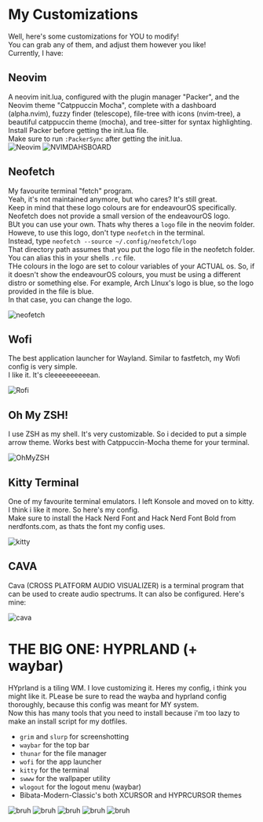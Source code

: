 # My Customizations
Well, here's some customizations for YOU to modify!\
You can grab any of them, and adjust them however you like!\
Currently, I have:
## Neovim
A neovim init.lua, configured with the plugin manager "Packer", and the Neovim theme "Catppuccin Mocha", complete with a dashboard (alpha.nvim), fuzzy finder (telescope), file-tree with icons (nvim-tree), a beautiful catppuccin theme (mocha), and tree-sitter for syntax highlighting.\
Install Packer before getting the init.lua file.\
Make sure to run `:PackerSync` after getting the init.lua.\
![Neovim](screenshots/neovim.png)
![NVIMDAHSBOARD](screenshots/nvimdashboard.png)
## Neofetch
My favourite terminal "fetch" program.\
Yeah, it's not maintained anymore, but who cares? It's still great.\
Keep in mind that these logo colours are for endeavourOS specifically.\
Neofetch does not provide a small version of the endeavourOS logo.\
BUt you can use your own.
Thats why theres a `logo` file in the neovim folder.
Howeve, to use this logo, don't type `neofetch` in the terminal.\
Instead, type `neofetch --source ~/.config/neofetch/logo`\
That directory path assumes that you put the logo file in the neofetch folder.
You can alias this in your shells `.rc` file.\
THe colours in the logo are set to colour variables of your ACTUAL os.
So, if it doesn't show the endeavourOS colours, you must be using a different distro or something else.
For example, Arch LInux's logo is blue, so the logo provided in the file is blue.\
In that case, you can change the logo.

![neofetch](screenshots/neofetch2.png)
## Wofi
The best application launcher for Wayland. Similar to fastfetch, my Wofi config is very simple.\
I like it. It's cleeeeeeeeeean.

![Rofi](screenshots/wofi.png)
## Oh My ZSH!
I use ZSH as my shell. It's very customizable. So i decided to put a simple arrow theme. Works best with Catppuccin-Mocha theme for your terminal.

![OhMyZSH](screenshots/ohmyzsh2.png)
## Kitty Terminal
One of my favourite terminal emulators. I left Konsole and moved on to kitty. I think i like it more. So here's my config.\
Make sure to install the Hack Nerd Font and Hack Nerd Font Bold from nerdfonts.com, as thats the font my config uses.

![kitty](screenshots/kitty2.png)
## CAVA
Cava (CROSS PLATFORM AUDIO VISUALIZER) is a terminal program that can be used to create audio spectrums. It can also be configured. Here's mine:

![cava](screenshots/cava2.png)
# THE BIG ONE: HYPRLAND (+ waybar)
HYprland is a tiling WM. I love customizing it. Heres my config, i think you might like it. PLease be sure to read the wayba and hyprland config thoroughly, because this config was meant for MY system.\
Now this has many tools that you need to install because i'm too lazy to make an install script for my dotfiles.
- `grim` and `slurp` for screenshotting
- `waybar` for the top bar
- `thunar` for the file manager
- `wofi` for the app launcher
- `kitty` for the terminal
- `swww` for the wallpaper utility
- `wlogout` for the logout menu (waybar)
- Bibata-Modern-Classic's both XCURSOR and HYPRCURSOR themes

![bruh](screenshots/hypr3.png) ![bruh](screenshots/busy3.png) ![bruh](screenshots/cava4.png) ![bruh](screenshots/fileman.png) ![bruh](screenshots/wofi3.png)
